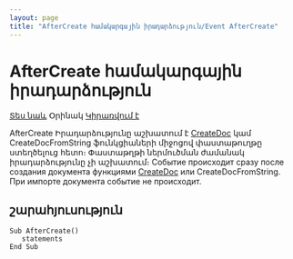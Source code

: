 ```yaml
---
layout: page
title: "AfterCreate համակարգային իրադարձություն/Event AfterCreate"
---
```


# AfterCreate համակարգային իրադարձություն

[Տես նաև](../scriptstproced.md) Օրինակ [Կիրառվում է](../Defs/doc.md)

AfterCreate Իրադարձությունը աշխատում է [CreateDoc](../Functions/Functions/DocumentsCirculation/CreateDoc.html) կամ CreateDocFromString ֆունկցիաների միջոցով փաստաթուղթը ստեղծելուց հետո։ Փաստաթղթի ներմուծման ժամանակ իրադարձությունը չի աշխատում։
Событие происходит сразу после создания документа функциями 
[CreateDoc](../Functions/Functions/DocumentsCirculation/CreateDoc.html) или CreateDocFromString. При импорте документа событие не происходит.


## շարահյուսություն

``` as4x
Sub AfterCreate()  
   statements
End Sub
```